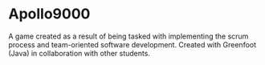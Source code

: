 # Apollo9000
A game created as a result of being tasked with implementing  the scrum process and team-oriented software development.
Created with Greenfoot (Java) in collaboration with other students.
